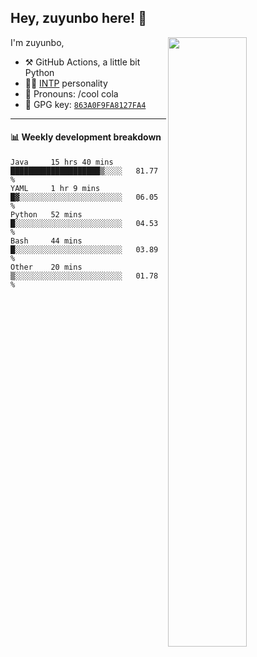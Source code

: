 

## Hey, zuyunbo here! :wave: 
[<img align="right" width="50%" src="https://github-readme-stats.vercel.app/api?username=zuyunbo&theme=dark&show_icons=true">](https://metrics.lecoq.io/ouuan?template=classic)

I'm zuyunbo,

-   :hammer_and_pick: GitHub Actions, a little bit Python
-   :man_scientist: [INTP](https://www.16personalities.com/profiles/3302586f07ca3) personality
-   :man: Pronouns: /cool cola
-   :key: GPG key: [`863A0F9FA8127FA4`](https://github.com/zuyunbo.gpg)

---


#### :bar_chart: Weekly development breakdown
<!--START_SECTION:waka-->
```text
Java     15 hrs 40 mins  ████████████████████▒░░░░   81.77 % 
YAML     1 hr 9 mins     █▓░░░░░░░░░░░░░░░░░░░░░░░   06.05 % 
Python   52 mins         █░░░░░░░░░░░░░░░░░░░░░░░░   04.53 % 
Bash     44 mins         █░░░░░░░░░░░░░░░░░░░░░░░░   03.89 % 
Other    20 mins         ▒░░░░░░░░░░░░░░░░░░░░░░░░   01.78 % 
```
<!--END_SECTION:waka-->

